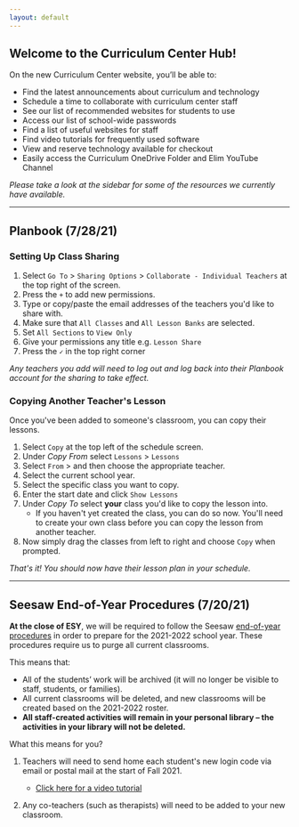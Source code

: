 ```yaml
---
layout: default
---
```


## Welcome to the Curriculum Center Hub! 

On the new Curriculum Center website, you’ll be able to:

- Find the latest announcements about curriculum and technology
- Schedule a time to collaborate with curriculum center staff
- See our list of recommended websites for students to use
- Access our list of school-wide passwords
- Find  a list of useful websites for staff
- Find video tutorials for frequently used software
- View and reserve technology available for checkout
- Easily access the Curriculum OneDrive Folder and Elim YouTube Channel

_Please take a look at the sidebar for some of the resources we currently have available._

---
## Planbook (7/28/21)
### Setting Up Class Sharing
1. Select `Go To` > `Sharing Options` > `Collaborate - Individual Teachers` at the top right of the screen.
2. Press the `+` to add new permissions. 
3. Type or copy/paste the email addresses of the teachers you'd like to share with. 
4. Make sure that `All Classes` and `All Lesson Banks` are selected. 
5. Set `All Sections` to `View Only`
6. Give your permissions any title e.g. `Lesson Share`
7. Press the `✓` in the top right corner  

_Any teachers you add will need to log out and log back into their Planbook account for the sharing to take effect._

### Copying Another Teacher's Lesson
Once you've been added to someone's classroom, you can copy their lessons. 
1. Select `Copy` at the top left of the schedule screen.
2. Under *Copy From* select `Lessons` > `Lessons`
3. Select `From` > and then choose the appropriate teacher.
4. Select the current school year.
5. Select the specific class you want to copy.
6. Enter the start date and click `Show Lessons`
7. Under *Copy To* select **your** class you'd like to copy the lesson into.
	- If you haven't yet created the class, you can do so now. You'll need to create your own class before you can copy the lesson from another teacher. 
8. Now simply drag the classes from left to right and choose `Copy` when prompted.  

_That's it! You should now have their lesson plan in your schedule._

---
## Seesaw End-of-Year Procedures (7/20/21)
**At the close of ESY**, we will be required to follow the Seesaw [end-of-year procedures](https://help.seesaw.me/hc/en-us/articles/115000452783-End-of-year-guide "https://help.seesaw.me/hc/en-us/articles/115000452783-End-of-year-guide") in order to prepare for the 2021-2022 school year. These procedures require us to purge all current classrooms. 

This means that: 

-   All of the students’ work will be archived (it will no longer be visible to staff, students, or families).
-   All current classrooms will be deleted, and new classrooms will be created based on the 2021-2022 roster. 
-   **All staff-created activities will remain in your personal library – the activities in your library will not be deleted.**

What this means for you?

1.  Teachers will need to send home each student's new login code via email or postal mail at the start of Fall 2021.

    -   [Click here for a video tutorial](https://youtu.be/dm8S3X5PDG4)

3.  Any co-teachers (such as therapists) will need to be added to your new classroom.


